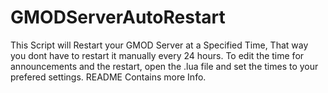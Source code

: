 # GMODServerAutoRestart
This Script will Restart your GMOD Server at a Specified Time, That way you dont have to restart it manually every 24 hours. To edit the time for announcements and the restart, open the .lua file and set the times to your prefered settings. README Contains more Info.
